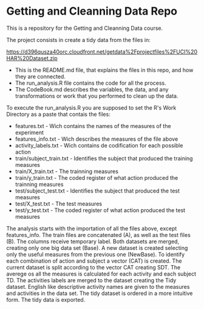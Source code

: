 Getting and Cleanning Data Repo
=================

This is a repository for the Getting and Cleanning Data course.

The project consists in create a tidy data from the files in:

https://d396qusza40orc.cloudfront.net/getdata%2Fprojectfiles%2FUCI%20HAR%20Dataset.zip 

* This is the README.md file, that explains the files in this repo, and how they are connected.
* The run_analysis.R file contains the code for all the process.
* The CodeBook.md describes the variables, the data, and any transformations or work that you performed to clean up the data.
 
To execute the run_analysis.R you are supposed to set the R's Work Directory as a paste that contais the files:

* features.txt - Wich contains the names of the measures of the experiment
* features_info.txt - Wich describes the measures of the file above
* activity_labels.txt - Wich contains de codification for each  possible action
* train/subject_train.txt - Identifies the subject that produced the training measures
* train/X_train.txt -  The trainning measures
* train/y_train.txt - The coded register of what action produced the trainning measures
* test/subject_test.txt - Identifies the subject that produced the test measures
* test/X_test.txt - The test measures
* test/y_test.txt - The coded register of what action produced the test measures


The analysis starts with the importation of all the files above, except features_info.
The train files are concatenated (A), as well as the test files (B). The columns receive temporary label.
Both datasets are merged, creating only one big data set (Base).
A new dataset is created selecting only the useful measures from the previous one (NewBase).
To identify each combination of action and subject a vector (CAT) is created.
The current dataset is split according to the vector CAT creating SDT.
The averege os all the measures is calculated for each activity and each subject TD.
The activities labels are merged to the dataset creating the Tidy dataset.
English like descriptive activity names are given to the measures and activities in the data set.
The tidy dataset is ordered in a more intuitive form.
The tidy data is exported.

